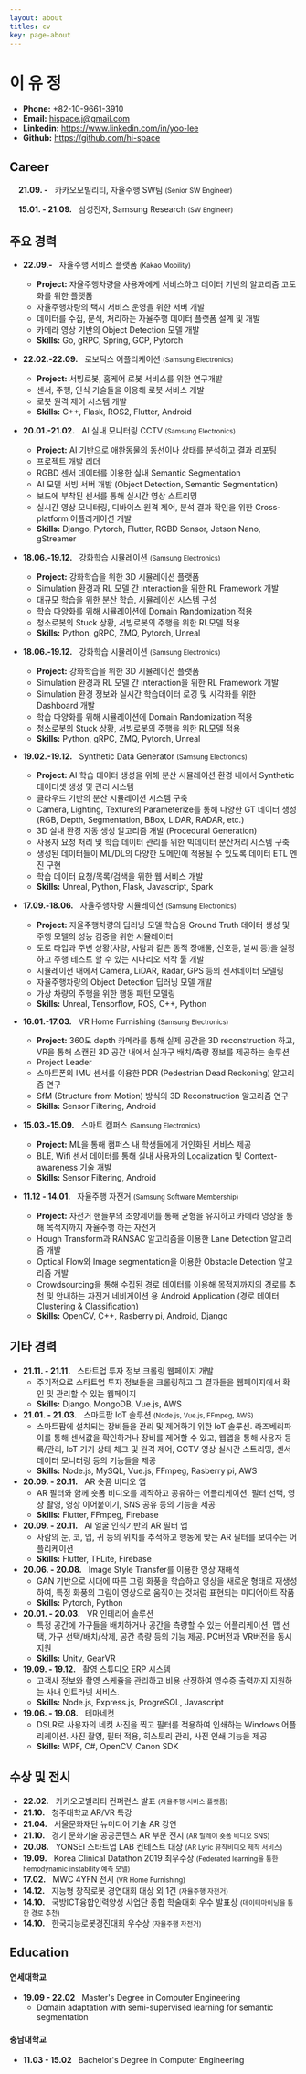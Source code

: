 ```yaml
---
layout: about
titles: cv
key: page-about
---
```


# **이 유 정**

- **Phone:** +82-10-9661-3910
- **Email:** hispace.j@gmail.com
- **Linkedin:** https://www.linkedin.com/in/yoo-lee
- **Github:** https://github.com/hi-space

## Career

&nbsp; &nbsp; **21.09. -** &nbsp; 카카오모빌리티, 자율주행 SW팀 <small>(Senior SW Engineer) </small>

&nbsp; &nbsp; **15.01. - 21.09.** &nbsp; 삼성전자, Samsung Research <small>(SW Engineer) </small>

## 주요 경력

- **22.09.-** &nbsp; 자율주행 서비스 플랫폼 <small> (Kakao Mobility) </small>
  - **Project:** 자율주행차량을 사용자에게 서비스하고 데이터 기반의 알고리즘 고도화를 위한 플랫폼
  - 자율주행차량의 택시 서비스 운영을 위한 서버 개발
  - 데이터를 수집, 분석, 처리하는 자율주행 데이터 플랫폼 설계 및 개발
  - 카메라 영상 기반의 Object Detection 모델 개발
  - **Skills:** Go, gRPC, Spring, GCP, Pytorch

- **22.02.-22.09.** &nbsp; 로보틱스 어플리케이션 <small> (Samsung Electronics) </small>
  - **Project:** 서빙로봇, 홈케어 로봇 서비스를 위한 연구개발
  - 센서, 주행, 인식 기술들을 이용해 로봇 서비스 개발
  - 로봇 원격 제어 시스템 개발
  - **Skills:** C++, Flask, ROS2, Flutter, Android

- **20.01.-21.02.** &nbsp; AI 실내 모니터링 CCTV <small> (Samsung Electronics) </small>
  - **Project:** AI 기반으로 애완동물의 동선이나 상태를 분석하고 결과 리포팅
  - 프로젝트 개발 리더
  - RGBD 센서 데이터를 이용한 실내 Semantic Segmentation
  - AI 모델 서빙 서버 개발 (Object Detection, Semantic Segmentation)
  - 보드에 부착된 센서를 통해 실시간 영상 스트리밍 
  - 실시간 영상 모니터링, 디바이스 원격 제어, 분석 결과 확인을 위한 Cross-platform 어플리케이션 개발
  - **Skills:** Django, Pytorch, Flutter, RGBD Sensor, Jetson Nano, gStreamer

- **18.06.-19.12.** &nbsp; 강화학습 시뮬레이션 <small> (Samsung Electronics) </small>
  - **Project:** 강화학습을 위한 3D 시뮬레이션 플랫폼
  - Simulation 환경과 RL 모델 간 interaction을 위한 RL Framework 개발
  - 대규모 학습을 위한 분산 학습, 시뮬레이션 시스템 구성
  - 학습 다양화를 위해 시뮬레이션에 Domain Randomization 적용
  - 청소로봇의 Stuck 상황, 서빙로봇의 주행을 위한 RL모델 적용
  - **Skills:** Python, gRPC, ZMQ, Pytorch, Unreal

- **18.06.-19.12.** &nbsp; 강화학습 시뮬레이션 <small> (Samsung Electronics) </small>
  - **Project:** 강화학습을 위한 3D 시뮬레이션 플랫폼
  - Simulation 환경과 RL 모델 간 interaction을 위한 RL Framework 개발
  - Simulation 환경 정보와 실시간 학습데이터 로깅 및 시각화를 위한 Dashboard 개발
  - 학습 다양화를 위해 시뮬레이션에 Domain Randomization 적용
  - 청소로봇의 Stuck 상황, 서빙로봇의 주행을 위한 RL모델 적용
  - **Skills:** Python, gRPC, ZMQ, Pytorch, Unreal

- **19.02.-19.12.** &nbsp; Synthetic Data Generator <small> (Samsung Electronics) </small>
  - **Project:** AI 학습 데이터 생성을 위해 분산 시뮬레이션 환경 내에서 Synthetic 데이터셋 생성 및 관리 시스템
  - 클라우드 기반의 분산 시뮬레이션 시스템 구축
  - Camera, Lighting, Texture의 Parameterize를 통해 다양한 GT 데이터 생성 (RGB, Depth, Segmentation, BBox, LiDAR, RADAR, etc.)
  - 3D 실내 환경 자동 생성 알고리즘 개발 (Procedural Generation)
  - 사용자 요청 처리 및 학습 데이터 관리를 위한 빅데이터 분산처리 시스템 구축
  - 생성된 데이터들이 ML/DL의 다양한 도메인에 적용될 수 있도록 데이터 ETL 엔진 구현
  - 학습 데이터 요청/목록/검색을 위한 웹 서비스 개발
  - **Skills:** Unreal, Python, Flask, Javascript, Spark

- **17.09.-18.06.** &nbsp; 자율주행차량 시뮬레이션 <small> (Samsung Electronics) </small>
  - **Project:** 자율주행차량의 딥러닝 모델 학습용 Ground Truth 데이터 생성 및 주행 모델의 성능 검증을 위한 시뮬레이터
  - 도로 타입과 주변 상황(차량, 사람과 같은 동적 장애물, 신호등, 날씨 등)을 설정하고 주행 테스트 할 수 있는 시나리오 저작 툴 개발
  - 시뮬레이션 내에서 Camera, LiDAR, Radar, GPS 등의 센서데이터 모델링
  - 자율주행차량의 Object Detection 딥러닝 모델 개발
  - 가상 차량의 주행을 위한 행동 패턴 모델링
  - **Skills:** Unreal, Tensorflow, ROS, C++, Python

- **16.01.-17.03.** &nbsp; VR Home Furnishing <small> (Samsung Electronics) </small>
  - **Project:** 360도 depth 카메라를 통해 실제 공간을 3D reconstruction 하고, VR을 통해 스캔된 3D 공간 내에서 실가구 배치/측량 정보를 제공하는 솔루션
  - Project Leader
  - 스마트폰의 IMU 센서를 이용한 PDR (Pedestrian Dead Reckoning) 알고리즘 연구
  - SfM (Structure from Motion) 방식의 3D Reconstruction 알고리즘 연구
  - **Skills:** Sensor Filtering, Android

- **15.03.-15.09.** &nbsp; 스마트 캠퍼스 <small> (Samsung Electronics) </small>
  - **Project:** ML을 통해 캠퍼스 내 학생들에게 개인화된 서비스 제공
  - BLE, Wifi 센서 데이터를 통해 실내 사용자의 Localization 및 Context-awareness 기술 개발
  - **Skills:** Sensor Filtering, Android

- **11.12 - 14.01.** &nbsp; 자율주행 자전거 <small> (Samsung Software Membership) </small>
  - **Project:** 자전거 핸들부의 조향제어를 통해 균형을 유지하고 카메라 영상을 통해 목적지까지 자율주행 하는 자전거
  - Hough Transform과 RANSAC 알고리즘을 이용한 Lane Detection 알고리즘 개발
  - Optical Flow와 Image segmentation을 이용한 Obstacle Detection 알고리즘 개발
  - Crowdsourcing을 통해 수집된 경로 데이터를 이용해 목적지까지의 경로를 추천 및 안내하는 자전거 네비게이션 용 Android Application (경로 데이터 Clustering & Classification)
  - **Skills:** OpenCV, C++, Rasberry pi, Android, Django



## 기타 경력

- **21.11. - 21.11.** &nbsp; 스타트업 투자 정보 크롤링 웹페이지 개발
  - 주기적으로 스타트업 투자 정보들을 크롤링하고 그 결과들을 웹페이지에서 확인 및 관리할 수 있는 웹페이지
  - **Skills:** Django, MongoDB, Vue.js, AWS
- **21.01. - 21.03.** &nbsp; 스마트팜 IoT 솔루션 <small> (Node.js, Vue.js, FFmpeg, AWS) </small>
  - 스마트팜에 설치되는 장비들을 관리 및 제어하기 위한 IoT 솔루션. 라즈베리파이를 통해 센서값을 확인하거나 장비를 제어할 수 있고, 웹앱을 통해 사용자 등록/관리, IoT 기기 상태 체크 및 원격 제어, CCTV 영상 실시간 스트리밍, 센서 데이터 모니터링 등의 기능들을 제공
  - **Skills:** Node.js, MySQL, Vue.js, FFmpeg, Rasberry pi, AWS
- **20.09. - 20.11.** &nbsp; AR 숏폼 비디오 앱
  - AR 필터와 함께 숏폼 비디오를 제작하고 공유하는 어플리케이션. 필터 선택, 영상 촬영, 영상 이어붙이기, SNS 공유 등의 기능을 제공
  - **Skills:** Flutter, FFmpeg, Firebase
- **20.09. - 20.11.** &nbsp; AI 얼굴 인식기반의 AR 필터 앱
  - 사람의 눈, 코, 입, 귀 등의 위치를 추적하고 행동에 맞는 AR 필터를 보여주는 어플리케이션
  - **Skills:** Flutter, TFLite, Firebase
- **20.06. - 20.08.** &nbsp; Image Style Transfer를 이용한 영상 재해석
  - GAN 기반으로 시대에 따른 그림 화풍을 학습하고 영상을 새로운 형태로 재생성하여, 특정 화풍의 그림이 영상으로 움직이는 것처럼 표현되는 미디어아트 작품
  - **Skills:** Pytorch, Python
- **20.01. - 20.03.** &nbsp; VR 인테리어 솔루션
  - 특정 공간에 가구들을 배치하거나 공간을 측량할 수 있는 어플리케이션. 맵 선택, 가구 선택/배치/삭제, 공간 측량 등의 기능 제공. PC버전과 VR버전을 동시 지원
  - **Skills:** Unity, GearVR
- **19.09. - 19.12.** &nbsp; 촬영 스튜디오 ERP 시스템
  - 고객사 정보와 촬영 스케쥴을 관리하고 비용 산정하여 영수증 출력까지 지원하는 사내 인트라넷 서비스.
  - **Skills:** Node.js, Express.js, ProgreSQL, Javascript
- **19.06. - 19.08.** &nbsp; 테마네컷
  - DSLR로 사용자의 네컷 사진을 찍고 필터를 적용하여 인쇄하는 Windows 어플리케이션. 사진 촬영, 필터 적용, 히스토리 관리, 사진 인쇄 기능을 제공
  - **Skills:** WPF, C#, OpenCV, Canon SDK

## 수상 및 전시

- **22.02.** &nbsp; 카카오모빌리티 컨퍼런스 발표 <small> (자율주행 서비스 플랫폼) </small>
- **21.10.** &nbsp; 청주대학교 AR/VR 특강
- **21.04.** &nbsp; 서울문화재단 뉴미디어 기술 AR 강연
- **21.10.** &nbsp; 경기 문화기술 공공콘텐츠 AR 부문 전시 <small> (AR 릴레이 숏폼 비디오 SNS) </small>
- **20.08.** &nbsp; YONSEI 스타트업 LAB 컨테스트 대상 <small> (AR Lyric 뮤직비디오 제작 서비스) </small>
- **19.09.** &nbsp; Korea Clinical Datathon 2019 최우수상 <small>(Federated learning을 통한 hemodynamic instability 예측 모델) </small>
- **17.02.** &nbsp; MWC 4YFN 전시 <small>(VR Home Furnishing) </small>
- **14.12.** &nbsp; 지능형 창작로봇 경연대회 대상 외 1건 <small>(자율주행 자전거) </small>
- **14.10.** &nbsp; 국방ICT융합인력양성 사업단 종합 학술대회 우수 발표상 <small>(데이터마이닝을 통한 경로 추천) </small>
- **14.10.** &nbsp; 한국지능로봇경진대회 우수상 <small>(자율주행 자전거) </small>

## Education

#### **연세대학교**

- **19.09 - 22.02** &nbsp; Master's Degree in Computer Engineering
  - Domain adaptation with semi-supervised learning for semantic segmentation

#### **충남대학교**

- **11.03 - 15.02** &nbsp; Bachelor's Degree in Computer Engineering
